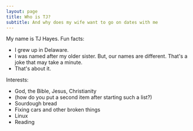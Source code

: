 ```yaml
---
layout: page
title: Who is TJ?
subtitle: And why does my wife want to go on dates with me
---
```


My name is TJ Hayes. Fun facts:

- I grew up in Delaware.
- I was named after my older sister. But, our names are different. That's a joke that may take a minute.
- That's about it.

Interests:

- God, the Bible, Jesus, Christianity
- (how do you put a second item after starting such a list?)
- Sourdough bread
- Fixing cars and other broken things
- Linux
- Reading
